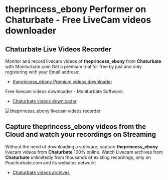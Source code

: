 # theprincess_ebony Performer on Chaturbate - Free LiveCam videos downloader

## Chaturbate Live Videos Recorder

Monitor and record livecam videos of **theprincess_ebony** from **Chaturbate** with Moniturbate.com
Get a premium trial for free by just and only registering with your Email address:
* [theprincess_ebony Premium videos downloader](https://moniturbate.com/request-demo-licence-key.html)

Free livecam videos downloader - Moniturbate Software:
* [Chaturbate videos downloader](https://moniturbate.com/moniturbate-download-software.html)

![theprincess_ebony livecam videos recorder](https://peachurnet.com/templates/moniturbate-software.png)


## Capture theprincess_ebony videos from the Cloud and watch your recordings on Streaming

Without the need of downloading a software, capture **theprincess_ebony** livecam videos from **Chaturbate** 100% online.
Watch Livecam archives from **Chaturbate** unlimitedly from thousands of existing recordings, only on Peachurbate.com and its websites network:
* [Chaturbate videos archives](https://peachurnet.com/)